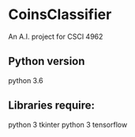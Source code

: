 # CoinsClassifier
An A.I. project for CSCI 4962

## Python version
  python 3.6

## Libraries require:
  python 3 tkinter
  python 3 tensorflow
